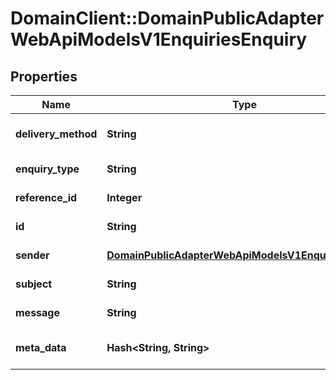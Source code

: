 # DomainClient::DomainPublicAdapterWebApiModelsV1EnquiriesEnquiry

## Properties
Name | Type | Description | Notes
------------ | ------------- | ------------- | -------------
**delivery_method** | **String** | Delivery method of the enquiry | [optional] 
**enquiry_type** | **String** | Type of enquiry | [optional] 
**reference_id** | **Integer** | Listing identifier | [optional] 
**id** | **String** | Enquiry identifier | [optional] 
**sender** | [**DomainPublicAdapterWebApiModelsV1EnquiriesSender**](DomainPublicAdapterWebApiModelsV1EnquiriesSender.md) | Sender information | [optional] 
**subject** | **String** | Enquiry subject | [optional] 
**message** | **String** | Enquiry message | [optional] 
**meta_data** | **Hash&lt;String, String&gt;** | MetaData of the enquiry | [optional] 


